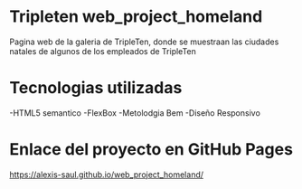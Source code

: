 # Tripleten web_project_homeland

Pagina web de la galeria de TripleTen, donde se muestraan las ciudades natales de algunos de los empleados de TripleTen

# Tecnologias utilizadas

-HTML5 semantico
-FlexBox
-Metolodgia Bem
-Diseño Responsivo

# Enlace del proyecto en GitHub Pages

https://alexis-saul.github.io/web_project_homeland/

